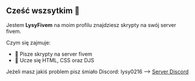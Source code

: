 ## Cześć wszsytkim 👋


Jestem **LysyFivem** na moim profilu znajdziesz skrypty na swój server fivem.

Czym się zajmuje:

- 🔨 Pisze skrypty na server fivem
- 🏁 Ucze się HTML, CSS oraz DJS

Jeżeli masz jakiś problem pisz śmiało
Discord: lysy0216
--> [Server Discord](https://discord.gg/NHyw227A45)

